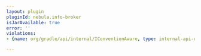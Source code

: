 ```yaml
---
layout: plugin
pluginId: nebula.info-broker
isJarAvailable: true
error: ''
violations:
- {name: org/gradle/api/internal/IConventionAware, type: internal-api-usage}

---
```

